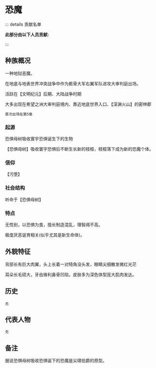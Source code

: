 # 恐魔
::: details 贡献名单

**此部分由以下人员贡献:**
<MemberBlock :filterNames="teamMembers" />

<script setup>


const teamMembers = [
'初压',
'未央',
];
</script>

:::
## 种族概况
一种地狱恶魔。

在地底与地表世界冲突战争中作为骸骨大军右翼军队进攻大审判庭出场。

活跃在【文明纪元】后期、大陆战争时期

大多出现在希望之洲大审判庭境内、靠近地底世界入口、【深渊火山】的密林郡

`首次出场在第5章`

### 起源 
恐惧母树吸收寰宇恐惧诞生下的生物

【恐惧母树】吸收寰宇恐惧后不断生长新的枝桠，枝桠落下成为新的恐魔个体。

### 信仰
【污堕】

### 社会结构
听命于【恐惧母树】

### 特点
无性别，以恐惧为食，擅长制造混乱，理智阈不高。

极度厌恶诞育相关(似乎尤其是新生命体)。


## 外貌特征
背部长有巨大肉翼，头上长着一对犄角没头发，眼睛尖细散发微红光茫

耳朵长毛硕大，牙齿锋利鼻骨凹陷，皮肤多为深色体型厐大肌肉发达。

## 历史
`无`

## 代表人物
`无`

## 备注
据说恐惧母树吸收恐惧诞下的恐魔是尖啸伯爵的原型。